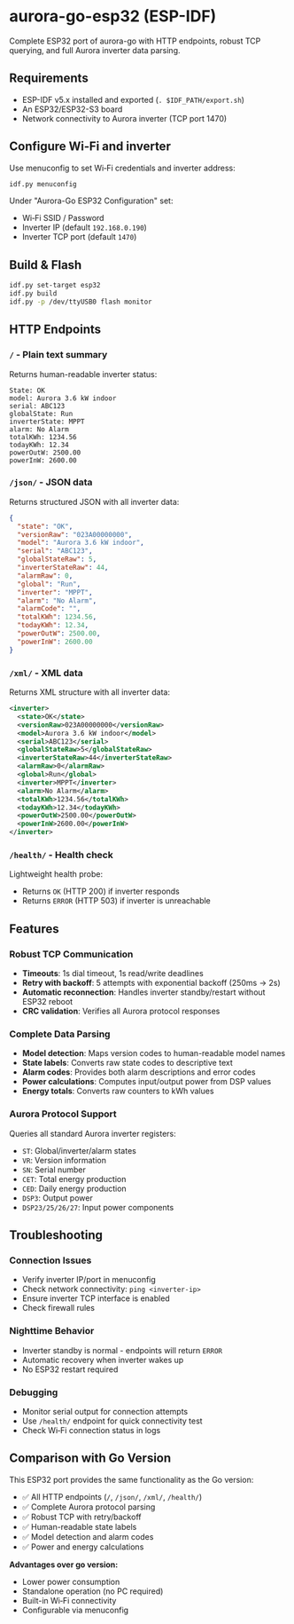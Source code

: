 # aurora-go-esp32 (ESP-IDF)

Complete ESP32 port of aurora-go with HTTP endpoints, robust TCP querying, and full Aurora inverter data parsing.

## Requirements
- ESP-IDF v5.x installed and exported (`. $IDF_PATH/export.sh`)
- An ESP32/ESP32-S3 board
- Network connectivity to Aurora inverter (TCP port 1470)

## Configure Wi‑Fi and inverter
Use menuconfig to set Wi‑Fi credentials and inverter address:

```bash
idf.py menuconfig
```

Under "Aurora-Go ESP32 Configuration" set:
- Wi‑Fi SSID / Password
- Inverter IP (default `192.168.0.190`)
- Inverter TCP port (default `1470`)

## Build & Flash
```bash
idf.py set-target esp32
idf.py build
idf.py -p /dev/ttyUSB0 flash monitor
```

## HTTP Endpoints

### `/` - Plain text summary
Returns human-readable inverter status:
```
State: OK
model: Aurora 3.6 kW indoor
serial: ABC123
globalState: Run
inverterState: MPPT
alarm: No Alarm
totalKWh: 1234.56
todayKWh: 12.34
powerOutW: 2500.00
powerInW: 2600.00
```

### `/json/` - JSON data
Returns structured JSON with all inverter data:
```json
{
  "state": "OK",
  "versionRaw": "023A00000000",
  "model": "Aurora 3.6 kW indoor",
  "serial": "ABC123",
  "globalStateRaw": 5,
  "inverterStateRaw": 44,
  "alarmRaw": 0,
  "global": "Run",
  "inverter": "MPPT",
  "alarm": "No Alarm",
  "alarmCode": "",
  "totalKWh": 1234.56,
  "todayKWh": 12.34,
  "powerOutW": 2500.00,
  "powerInW": 2600.00
}
```

### `/xml/` - XML data
Returns XML structure with all inverter data:
```xml
<inverter>
  <state>OK</state>
  <versionRaw>023A00000000</versionRaw>
  <model>Aurora 3.6 kW indoor</model>
  <serial>ABC123</serial>
  <globalStateRaw>5</globalStateRaw>
  <inverterStateRaw>44</inverterStateRaw>
  <alarmRaw>0</alarmRaw>
  <global>Run</global>
  <inverter>MPPT</inverter>
  <alarm>No Alarm</alarm>
  <totalKWh>1234.56</totalKWh>
  <todayKWh>12.34</todayKWh>
  <powerOutW>2500.00</powerOutW>
  <powerInW>2600.00</powerInW>
</inverter>
```

### `/health/` - Health check
Lightweight health probe:
- Returns `OK` (HTTP 200) if inverter responds
- Returns `ERROR` (HTTP 503) if inverter is unreachable

## Features

### Robust TCP Communication
- **Timeouts**: 1s dial timeout, 1s read/write deadlines
- **Retry with backoff**: 5 attempts with exponential backoff (250ms → 2s)
- **Automatic reconnection**: Handles inverter standby/restart without ESP32 reboot
- **CRC validation**: Verifies all Aurora protocol responses

### Complete Data Parsing
- **Model detection**: Maps version codes to human-readable model names
- **State labels**: Converts raw state codes to descriptive text
- **Alarm codes**: Provides both alarm descriptions and error codes
- **Power calculations**: Computes input/output power from DSP values
- **Energy totals**: Converts raw counters to kWh values

### Aurora Protocol Support
Queries all standard Aurora inverter registers:
- `ST`: Global/inverter/alarm states
- `VR`: Version information
- `SN`: Serial number
- `CET`: Total energy production
- `CED`: Daily energy production
- `DSP3`: Output power
- `DSP23/25/26/27`: Input power components

## Troubleshooting

### Connection Issues
- Verify inverter IP/port in menuconfig
- Check network connectivity: `ping <inverter-ip>`
- Ensure inverter TCP interface is enabled
- Check firewall rules

### Nighttime Behavior
- Inverter standby is normal - endpoints will return `ERROR`
- Automatic recovery when inverter wakes up
- No ESP32 restart required

### Debugging
- Monitor serial output for connection attempts
- Use `/health/` endpoint for quick connectivity test
- Check Wi‑Fi connection status in logs

## Comparison with Go Version

This ESP32 port provides the same functionality as the Go version:
- ✅ All HTTP endpoints (`/`, `/json/`, `/xml/`, `/health/`)
- ✅ Complete Aurora protocol parsing
- ✅ Robust TCP with retry/backoff
- ✅ Human-readable state labels
- ✅ Model detection and alarm codes
- ✅ Power and energy calculations

**Advantages over go version:**
- Lower power consumption
- Standalone operation (no PC required)
- Built-in Wi‑Fi connectivity
- Configurable via menuconfig
